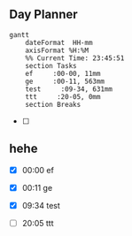 ## Day Planner
```mermaid
gantt
    dateFormat  HH-mm
    axisFormat %H:%M
    %% Current Time: 23:45:51
    section Tasks
    ef     :00-00, 11mm
    ge     :00-11, 563mm
    test     :09-34, 631mm
    ttt     :20-05, 0mm
    section Breaks

```

- [ ] 
## hehe


- [x] 00:00 ef
- [x] 00:11 ge
- [x] 09:34 test
- [ ] 20:05 ttt







